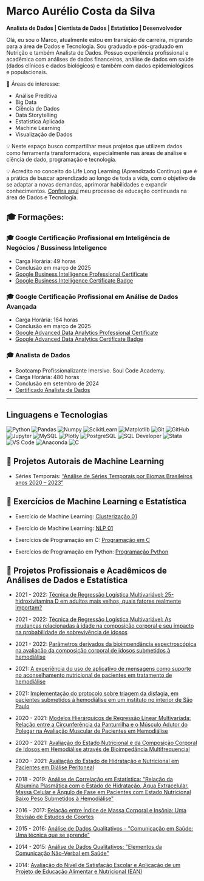 # Marco Aurélio Costa da Silva  

**Analista de Dados | Cientista de Dados | Estatístico | Desenvolvedor**

Olá, eu sou o Marco, atualmente estou em transição de carreira, migrando para a área de Dados e Tecnologia. Sou graduado e pós-graduado em Nutrição e também Analista de Dados. Possuo experiência profissional e acadêmica com análises de dados financeiros, análise de dados em saúde (dados clínicos e dados biológicos) e também com dados epidemiológicos e populacionais. 

🎯 Áreas de interesse:
- Análise Preditiva
- Big Data
- Ciência de Dados
- Data Storytelling
- Estatística Aplicada
- Machine Learning
- Visualização de Dados 

💡 Neste espaço busco compartilhar meus projetos que utilizem dados como ferramenta transformadora, especialmente nas áreas de análise e ciência de dado, programação e tecnologia.

💡 Acredito no conceito do Life Long Learning (Aprendizado Contínuo) que é a prática de buscar aprendizado ao longo de toda a vida, com o objetivo de se adaptar a novas demandas, aprimorar habilidades e expandir conhecimentos. [Confira aqui](https://github.com/MarcoCostaDaSilva/ContinuingEducation) meu processo de educação continuada na área de Dados e Tecnologia.

## 🎓 **Formações:**

### **🎓 Google Certificação Profissional em Inteligência de Negócios / Bussiness Inteligence**
- Carga Horária: 49 horas
- Conclusão em março de 2025
- [Google Business Intelligence Professional Certificate](https://drive.google.com/file/d/1vOpMJybDoCUH9zcYzNJ4hqHmvhFg508i/view?usp=sharing)
- [Google Business Intelligence Certificate Badge](https://drive.google.com/file/d/1AH_1-JUImvVpnIoJdiYcT7CgvU7AC435/view?usp=sharing)
  

### **🎓 Google Certificação Profissional em Análise de Dados Avançada**
- Carga Horária: 164 horas
- Conclusão em março de 2025
- [Google Advanced Data Analytics Professional Certificate](https://drive.google.com/file/d/1RWWMBxKV5klQxxBQvHXKj_tk7i1sBh5z/view?usp=sharing)
- [Google Advanced Data Analytics Certificate Badge](https://drive.google.com/file/d/1LxthZ4z_XpQTIexY6a-3StG7wf4I2H0S/view?usp=sharing) 

### **🎓 Analista de Dados**
- Bootcamp Profissionalizante Imersivo. Soul Code Academy.
- Carga Horária: 480 horas
- Conclusão em setembro de 2024
- [Certificado Analista de Dados](https://drive.google.com/file/d/1qiBh9MeLUL50uszrL_XHy1lZvB0Wm9I4/view) 

---
## Linguagens e Tecnologias

<p align="left">
    <img src="https://img.shields.io/badge/Python-3776AB?style=for-the-badge&logo=python&logoColor=white" alt="Python">
    <img src="https://img.shields.io/badge/Pandas-150458?style=for-the-badge&logo=pandas&logoColor=white" alt="Pandas">
    <img src="https://img.shields.io/badge/Numpy-013243?style=for-the-badge&logo=numpy&logoColor=white" alt="Numpy">
    <img src="https://img.shields.io/badge/ScikitLearn-F7931E?style=for-the-badge&logo=scikit-learn&logoColor=white" alt="ScikitLearn">
    <img src="https://img.shields.io/badge/Matplotlib-11557C?style=for-the-badge&logo=matplotlib&logoColor=white" alt="Matplotlib">
    <img src="https://img.shields.io/badge/Git-F05032?style=for-the-badge&logo=git&logoColor=white" alt="Git">
    <img src="https://img.shields.io/badge/GitHub-181717?style=for-the-badge&logo=github&logoColor=white" alt="GitHub">
    <img src="https://img.shields.io/badge/Jupyter-F37626?style=for-the-badge&logo=jupyter&logoColor=white" alt="Jupyter">
    <img src="https://img.shields.io/badge/MySQL-4479A1?style=for-the-badge&logo=mysql&logoColor=white" alt="MySQL">
    <img src="https://img.shields.io/badge/Plotly-3F4F75?style=for-the-badge&logo=plotly&logoColor=white" alt="Plotly">
    <img src="https://img.shields.io/badge/PostgreSQL-336791?style=for-the-badge&logo=postgresql&logoColor=white" alt="PostgreSQL">
    <img src="https://img.shields.io/badge/SQL%20Developer-044F88?style=for-the-badge&logo=oracle&logoColor=white" alt="SQL Developer">
    <img src="https://img.shields.io/badge/Stata-1A476F?style=for-the-badge&logo=stata&logoColor=white" alt="Stata">
    <img src="https://img.shields.io/badge/VSCode-007ACC?style=for-the-badge&logo=visual-studio-code&logoColor=white" alt="VS Code">
    <img src="https://img.shields.io/badge/Anaconda-44A833?style=for-the-badge&logo=anaconda&logoColor=white" alt="Anaconda">
    <img src="https://img.shields.io/badge/C-A8B9CC?style=for-the-badge&logo=c&logoColor=white" alt="C">
</p>



##  🔹 Projetos Autorais de Machine Learning


- Séries Temporais: [“Análise de Séries Temporais por Biomas Brasileiros anos 2020 – 2023”](https://github.com/MarcoCostaDaSilva/Projeto_Series_Temporais) 



## 🔹 Exercícios de Machine Learning e Estatística

- Exercício de Machine Learning: [Clusterização 01](https://github.com/MarcoCostaDaSilva/Exercicio_ML_Clusterizacao_01) 

- Exercício de Machine Learning: [NLP 01](https://github.com/MarcoCostaDaSilva/ML_NLP_01)
  
- Exercícios de Programação em C: [Programação em C](https://github.com/MarcoCostaDaSilva/Exercicios_Programacao_C)
  
- Exercícios de Programação em Python: [Programação Python](https://github.com/MarcoCostaDaSilva/Exercicios_Programacao_Python) 




## 🔹 Projetos Profissionais e Acadêmicos de Análises de Dados e Estatística 


- 2021 - 2022: [Técnica de Regressão Logística Multivariável: 25-hidroxivitamina D em adultos mais velhos, quais fatores realmente importam?](https://github.com/MarcoCostaDaSilva/vitaminad) 


- 2021 - 2022: [Técnica de Regressão Logística Multivariável: As mudanças relacionadas à idade na composição corporal e seu impacto na probabilidade de sobrevivência de idosos](https://github.com/MarcoCostaDaSilva/mudancas)

- 2021 - 2022: [Parâmetros derivados da bioimpendância espectroscópica na avaliação da composição corporal de idosos submetidos à hemodiálise](https://github.com/MarcoCostaDaSilva/parametros)  

- 2021: [A experiência do uso de aplicativo de mensagens como suporte no aconselhamento nutricional de pacientes em tratamento de hemodiálise](<URL_DO_REPOSITORIO>) 


- 2021: [Implementação do protocolo sobre triagem da disfagia, em pacientes submetidos à hemodiálise em um instituto no interior de São Paulo](<URL_DO_REPOSITORIO>) 


- 2020 - 2021: [Modelos Hierárquicos de Regressão Linear Multivariada: Relação entre a Circunferência da Panturrilha e o Músculo Adutor do Polegar na Avaliação Muscular de Pacientes em Hemodiálise](<URL_DO_REPOSITORIO>) 


- 2020 - 2021: [Avaliação do Estado Nutricional e da Composição Corporal de Idosos em Hemodiálise através de Bioimpedância Multifrequencial](<URL_DO_REPOSITORIO>) 


- 2020 - 2021: [Avaliação do Estado de Hidratação e Nutricional em Pacientes em Diálise Peritoneal](<URL_DO_REPOSITORIO>) 


- 2018 - 2019: [Análise de Correlação em Estatística: "Relação da Albumina Plasmática com o Estado de Hidratação, Água Extracelular, Massa Celular e Ângulo de Fase em Pacientes com Estado Nutricional Baixo Peso Submetidos à Hemodiálise"]( <URL_DO_REPOSITORIO>) 


- 2016 - 2017: [Relação entre Índice de Massa Corporal e Insônia: Uma Revisão de Estudos de Coortes](<URL_DO_REPOSITORIO>) 


- 2015 - 2016: [Análise de Dados Qualitativos - "Comunicação em Saúde: Uma técnica que se aprende"]( <URL_DO_REPOSITORIO>) 


- 2014 - 2015: [Análise de Dados Qualitativos: "Elementos da Comunicação Não-Verbal em Saúde"]( <URL_DO_REPOSITORIO>) 


- 2014: [Avaliação do Nível de Satisfação Escolar e Aplicação de um Projeto de Educação Alimentar e Nutricional (EAN)](<URL_DO_REPOSITORIO>) 

       
                    
          
        
          
      
           
          
            
             
     
          
         
          
            
          
